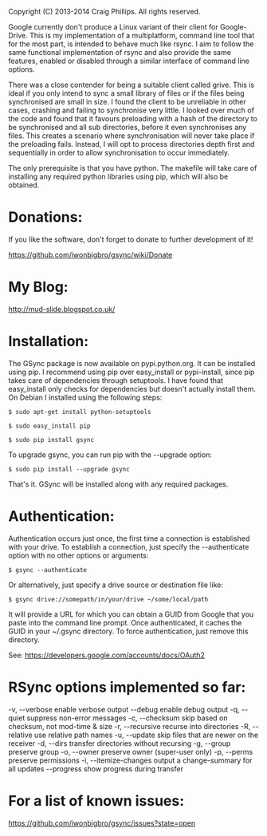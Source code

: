 Copyright (C) 2013-2014 Craig Phillips.  All rights reserved.

Google currently don't produce a Linux variant of their client for Google-Drive.
This is my implementation of a multiplatform, command line tool that for the
most part, is intended to behave much like rsync.  I aim to follow the same
functional implementation of rsync and also provide the same features, enabled
or disabled through a similar interface of command line options.

There was a close contender for being a suitable client called grive.  This is
ideal if you only intend to sync a small library of files or if the files being
synchronised are small in size.  I found the client to be unreliable in other
cases, crashing and failing to synchronise very little.  I looked over much of
the code and found that it favours preloading with a hash of the directory to
be synchronised and all sub directories, before it even synchronises any files.
This creates a scenario where synchronisation will never take place if the
preloading fails.  Instead, I will opt to process directories depth first and
sequentially in order to allow synchronisation to occur immediately.

The only prerequisite is that you have python.  The makefile will take care of
installing any required python libraries using pip, which will also be obtained.

Donations:
===============================================================================

If you like the software, don't forget to donate to further development of it!

https://github.com/iwonbigbro/gsync/wiki/Donate

My Blog:
===============================================================================

http://mud-slide.blogspot.co.uk/

Installation:
===============================================================================

The GSync package is now available on pypi.python.org.  It can be installed
using pip.  I recommend using pip over easy_install or pypi-install, since pip
takes care of dependencies through setuptools.  I have found that easy_install
only checks for dependencies but doesn't actually install them.  On Debian I
installed using the following steps:

    $ sudo apt-get install python-setuptools
    
    $ sudo easy_install pip
    
    $ sudo pip install gsync

To upgrade gsync, you can run pip with the --upgrade option:

    $ sudo pip install --upgrade gsync

That's it.  GSync will be installed along with any required packages.

Authentication:
===============================================================================

Authentication occurs just once, the first time a connection is established with your drive. To establish a connection, just specify the --authenticate option with no other options or arguments:

    $ gsync --authenticate

Or alternatively, just specify a drive source or destination file like:

    $ gsync drive://somepath/in/your/drive ~/some/local/path

It will provide a URL for which you can obtain a GUID from Google that you paste into the command line prompt. Once authenticated, it caches the GUID in your ~/.gsync directory. To force authentication, just remove this directory.

See: https://developers.google.com/accounts/docs/OAuth2

RSync options implemented so far:
===============================================================================

 -v, --verbose               enable verbose output
     --debug                 enable debug output
 -q, --quiet                 suppress non-error messages
 -c, --checksum              skip based on checksum, not mod-time & size
 -r, --recursive             recurse into directories
 -R, --relative              use relative path names
 -u, --update                skip files that are newer on the receiver
 -d, --dirs                  transfer directories without recursing
 -g, --group                 preserve group
 -o, --owner                 preserve owner (super-user only)
 -p, --perms                 preserve permissions
 -i, --itemize-changes       output a change-summary for all updates
     --progress              show progress during transfer

For a list of known issues:
===============================================================================

https://github.com/iwonbigbro/gsync/issues?state=open
